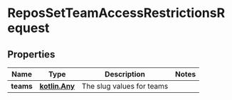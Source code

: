 
# ReposSetTeamAccessRestrictionsRequest

## Properties
Name | Type | Description | Notes
------------ | ------------- | ------------- | -------------
**teams** | [**kotlin.Any**](.md) | The slug values for teams | 




